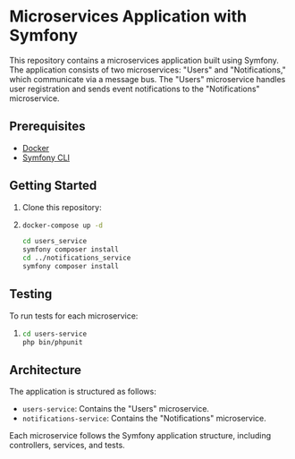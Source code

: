 # Microservices Application with Symfony

This repository contains a microservices application built using Symfony. The application consists of two microservices: "Users" and "Notifications," which communicate via a message bus. The "Users" microservice handles user registration and sends event notifications to the "Notifications" microservice.

## Prerequisites

- [Docker](https://www.docker.com/)
- [Symfony CLI](https://symfony.com/download)

## Getting Started

1. Clone this repository:
2. ```bash
   docker-compose up -d
   
   cd users_service
   symfony composer install
   cd ../notifications_service
   symfony composer install

## Testing
To run tests for each microservice:
1. ```bash
   cd users-service
   php bin/phpunit

## Architecture

The application is structured as follows:

- `users-service`: Contains the "Users" microservice.
- `notifications-service`: Contains the "Notifications" microservice.

Each microservice follows the Symfony application structure, including controllers, services, and tests.

